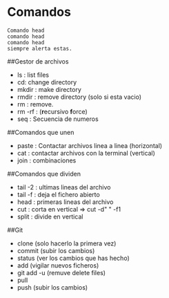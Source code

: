 # Comandos 

```
Comando head 
comando head
comando head
siempre alerta estas. 
```
##Gestor de archivos

* ls : list files
* cd: change directory
* mkdir : make directory
* rmdir : remove directory (solo si esta vacio)
* rm : remove.
* rm -rf : (**r**ecursivo **f**orce)
* seq : Secuencia de numeros

##Comandos que unen 

* paste : Contactar archivos linea a linea (horizontal) 
* cat : contactar archivos con la terminal (vertical)
* join : combinaciones

##Comandos que dividen

* tail -2 : ultimas lineas del archivo
* tail -f : deja el fichero abierto
* head : primeras lineas del archivo
* cut : corta en vertical => cut -d" " -f1 
* split : divide en vertical

##Git 

* clone (solo hacerlo la primera vez)
* commit (subir los cambios)
* status (ver los cambios que has hecho)
* add (vigilar nuevos ficheros)
* git add -u (remuve delete files)
* pull 
* push (subir los cambios)